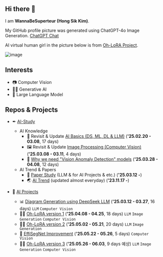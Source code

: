 ## Hi there 👋

I am **WannaBeSuperteur (Hong Sik Kim)**.

My GitHub profile picture was generated using ChatGPT-4o Image Generation. [ChatGPT Chat](https://chatgpt.com/share/680b237f-99ec-8010-9525-dc117e1497f2)

AI virtual human girl in the picture below is from [Oh-LoRA Project](https://github.com/WannaBeSuperteur/AI_Projects/tree/main/2025_04_08_OhLoRA).

![image](https://github.com/user-attachments/assets/216ff726-992e-4556-9778-e67ea53dfa67)

## Interests

* 📷 Computer Vision
* 👱‍♀️ Generative AI
* 📜 Large Language Model

## Repos & Projects

* ✒ [AI-Study](https://github.com/WannaBeSuperteur/AI-study/tree/main)
  * AI Knowledge 
    * 🌱 Revisit & Update [AI Basics (DS, ML, DL & LLM)](https://github.com/WannaBeSuperteur/AI-study/tree/main/AI%20Basics) (**'25.02.20 - 03.08**, 17 days)
    * 🖼 Revisit & Update [Image Processing (Computer Vision)](https://github.com/WannaBeSuperteur/AI-study/tree/main/Image%20Processing) (**'25.03.08 - 03.11**, 4 days)
    * 🔬 [Why we need "Vision Anomaly Detection" models](https://github.com/WannaBeSuperteur/AI-study/blob/main/Image%20Processing/Special_Vision_Anomaly_Detection_%ED%95%84%EC%9A%94%EC%84%B1.md) (**'25.03.28 - 04.08**, 12 days)
  * AI Trend & Papers
    * 📄 [Paper Study](https://github.com/WannaBeSuperteur/AI-study/tree/main/Paper%20Study) (LLM & for AI Projects & etc.) (**'25.03.12 -**)
    * 🌏 [AI Trend](https://github.com/WannaBeSuperteur/AI-study/tree/main/AI%20Trend) (updated almost everyday) (**'23.11.17 -**)

* 🔮 [AI Projects](https://github.com/WannaBeSuperteur/AI_Projects/tree/main)
  * 📊 [Diagram Generation using DeepSeek LLM](https://github.com/WannaBeSuperteur/AI_Projects/tree/main/2025_03_12_DeepSeek_LLM) (**'25.03.12 - 03.27**, 16 days) ```LLM``` ```Computer Vision```
  * 👱‍♀️ [Oh-LoRA version 1](https://github.com/WannaBeSuperteur/AI_Projects/tree/main/2025_04_08_OhLoRA) (**'25.04.08 - 04.25**, 18 days) ```LLM``` ```Image Generation``` ```Computer Vision```
  * 👩‍🦰 [Oh-LoRA version 2](https://github.com/WannaBeSuperteur/AI_Projects/tree/main/2025_05_02_OhLoRA_v2) (**'25.05.02 - 05.21**, 20 days) ```LLM``` ```Image Generation```
  * 🧬 [EffiSegNet Improvement](https://github.com/WannaBeSuperteur/AI_Projects/tree/main/2025_05_22_Improve_EffiSegNet) (**'25.05.22 - 05.26**, 5 days) ```Computer Vision```
  * 🙋‍♀️ [Oh-LoRA version 3](https://github.com/WannaBeSuperteur/AI_Projects/tree/main/2025_05_26_OhLoRA_v3) (**'25.05.26 - 06.03**, 9 days 예상) ```LLM``` ```Image Generation``` ```Computer Vision```
